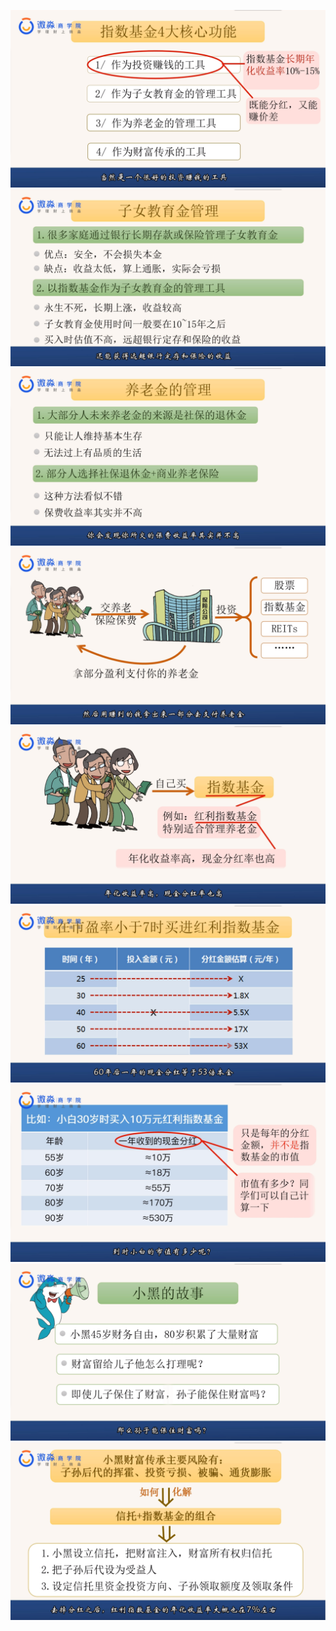 ![](20200902-%20(1).png)
![](20200902-%20(2).png)
![](20200902-%20(3).png)
![](20200902-%20(4).png)
![](20200902-%20(5).png)
![](20200902-%20(6).png)
![](20200902-%20(7).png)
![](20200902-%20(8).png)
![](20200902-%20(9).png)